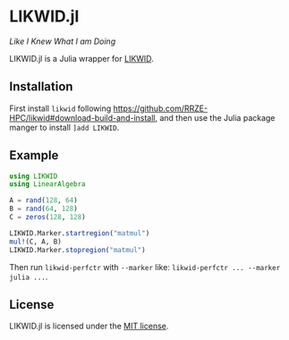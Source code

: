 LIKWID.jl
=========
*Like I Knew What I am Doing*

LIKWID.jl is a Julia wrapper for [LIKWID](https://github.com/RRZE-HPC/likwid).

Installation
------------

First install `likwid` following https://github.com/RRZE-HPC/likwid#download-build-and-install,
and then use the Julia package manger to install `]add LIKWID`.

Example
-------

```julia
using LIKWID
using LinearAlgebra

A = rand(128, 64)
B = rand(64, 128)
C = zeros(128, 128)

LIKWID.Marker.startregion("matmul")
mul!(C, A, B)
LIKWID.Marker.stopregion("matmul")
```

Then run `likwid-perfctr` with `--marker` like: `likwid-perfctr ... --marker julia ...`.

License
-------

LIKWID.jl is licensed under the [MIT license](LICENSE).